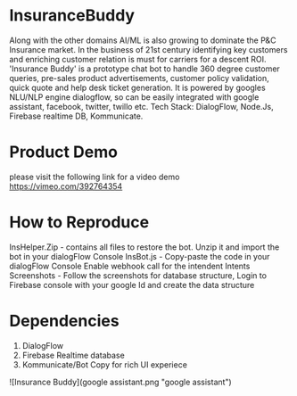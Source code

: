 # InsuranceBuddy
Along with the other domains AI/ML is also growing to dominate the P&amp;C Insurance market. In the business of 21st century identifying key customers and enriching customer relation is must for carriers for a descent ROI.   'Insurance Buddy' is a prototype chat bot to handle 360 degree customer queries, pre-sales product advertisements, customer policy validation, quick quote and help desk ticket generation.    It  is powered by googles NLU/NLP engine dialogflow, so can be easily integrated with google assistant, facebook, twitter, twillo etc. Tech Stack: DialogFlow, Node.Js, Firebase realtime DB, Kommunicate.

# Product Demo
please visit the following link for a video demo
https://vimeo.com/392764354

# How to Reproduce
InsHelper.Zip - contains all files to restore the bot. Unzip it and import the bot in your dialogFlow Console
InsBot.js - Copy-paste the code in your dialogFlow Console
Enable webhook call for the intendent Intents
Screenshots - Follow the screenshots for database structure, Login to Firebase console with your google Id and create the data structure

# Dependencies
1. DialogFlow                                                        
2. Firebase Realtime database
3. Kommunicate/Bot Copy for rich UI experiece

![Insurance Buddy](google assistant.png "google assistant")

